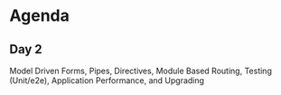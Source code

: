 # Agenda

## Day 2

Model Driven Forms, Pipes, Directives, Module Based Routing, Testing (Unit/e2e), Application Performance, and Upgrading
